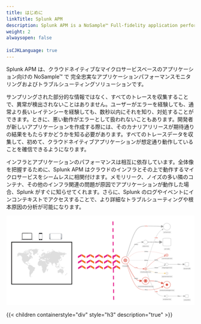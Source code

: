 ```yaml
---
title: はじめに
linkTitle: Splunk APM
description: Splunk APM is a NoSample™ Full-fidelity application performance monitoring and troubleshooting solution for cloud-native, microservices-based applications.
weight: 2
alwaysopen: false

isCJKLanguage: true
---
```


Splunk APM は、クラウドネイティブなマイクロサービスベースのアプリケーション向けの NoSample™ で 完全忠実なアプリケーションパフォーマンスモニタリングおよびトラブルシューティングソリューションです。

サンプリングされた部分的な情報ではなく、すべてのトレースを収集することで、異常が検出されないことはありません。ユーザーがエラーを経験しても、通常より長いレイテンシーを経験しても、数秒以内にそれを知り、対処することができます。ときに、悪い動作がエラーとして扱われないこともあります。開発者が新しいアプリケーションを作成する際には、そのカナリアリリースが期待通りの結果をもたらすかどうかを知る必要があります。すべてのトレースデータを収集して、初めて、クラウドネイティブアプリケーションが想定通り動作していることを確信できるようになります。

インフラとアプリケーションのパフォーマンスは相互に依存しています。全体像を把握するために、Splunk APM はクラウドのインフラとその上で動作するマイクロサービスをシームレスに相関付けます。メモリリーク、ノイズの多い隣のコンテナ、その他のインフラ関連の問題が原因でアプリケーションが動作した場合、Splunk がすぐに知らせてくれます。さらに、Splunk のログやイベントにインコンテキストでアクセスすることで、より詳細なトラブルシューティングや根本原因の分析が可能になります。

![Architecture Overview](images/arch-overview.png)

{{< children containerstyle="div" style="h3" description="true" >}}
